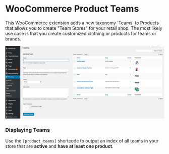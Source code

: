 # WooCommerce Product Teams

This WooCommerce extension adds a new taxonomy 'Teams' to Products that allows you to create "Team Stores" for your retail shop. The most likely use case is that you create customized clothing or products for teams or brands.

![woocommerce product teams admin](https://raw.githubusercontent.com/alexphelps/woocommerce-product-teams/master/assets/screenshot-1.jpg)

### Displaying Teams

Use the `[product_teams]` shortcode to output an index of all teams in your store that are **active** and **have at least one product**.

